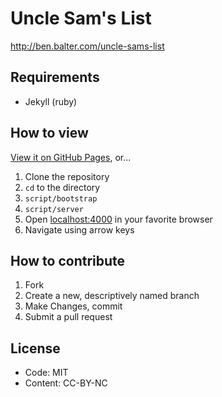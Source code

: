 # Uncle Sam's List

http://ben.balter.com/uncle-sams-list 

## Requirements

* Jekyll (ruby)

## How to view

[View it on GitHub Pages](http://ben.balter.com/open-sourcing-government), or...

1. Clone the repository
2. `cd` to the directory
3. `script/bootstrap`
4. `script/server`
5. Open [localhost:4000](http://localhost:4000) in your favorite browser
6. Navigate using arrow keys

## How to contribute

1. Fork
1. Create a new, descriptively named branch
2. Make Changes, commit
3. Submit a pull request

## License

* Code: MIT
* Content: CC-BY-NC
